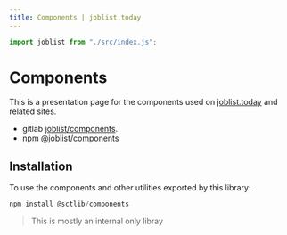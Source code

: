 ```yaml
---
title: Components | joblist.today
---
```

```js
import joblist from "./src/index.js";
```

# Components

This is a presentation page for the components used on
[joblist.today](https://joblist.today) and related sites.


- gitlab [joblist/components](https://gitlab.com/joblist/components).
- npm [@joblist/components](https://www.npmjs.com/package/@joblist/components)


## Installation

To use the components and other utilities exported by this library:

```javascript
npm install @sctlib/components
```

> This is mostly an internal only libray
